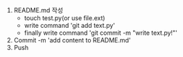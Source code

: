 1. README.md 작성
   - touch test.py(or use file.ext)
   - write command 'git add text.py'
   - finally write command 'git commit -m "write text.py!"'
2. Commit -m 'add content to README.md'
3. Push